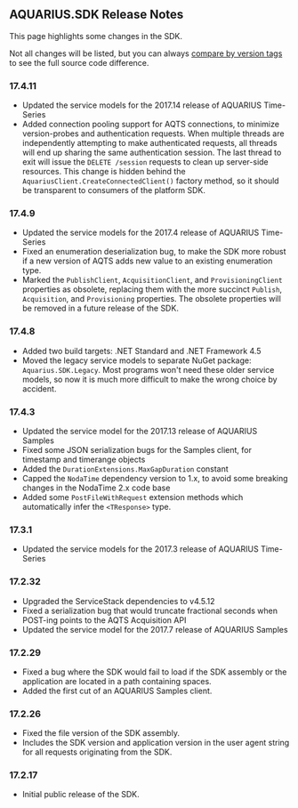 ## AQUARIUS.SDK Release Notes

This page highlights some changes in the SDK.

Not all changes will be listed, but you can always [compare by version tags](https://github.com/AquaticInformatics/aquarius-sdk-net/compare/v17.2.21...v17.2.25) to see the full source code difference.

### 17.4.11
- Updated the service models for the 2017.14 release of AQUARIUS Time-Series
- Added connection pooling support for AQTS connections, to minimize version-probes and authentication requests. When multiple threads are independently attempting to make authenticated requests, all threads will end up sharing the same authentication session. The last thread to exit will issue the `DELETE /session` requests to clean up server-side resources. This change is hidden behind the `AquariusClient.CreateConnectedClient()` factory method, so it should be transparent to consumers of the platform SDK.

### 17.4.9
- Updated the service models for the 2017.4 release of AQUARIUS Time-Series
- Fixed an enumeration deserialization bug, to make the SDK more robust if a new version of AQTS adds new value to an existing enumeration type.
- Marked the `PublishClient`, `AcquisitionClient`, and `ProvisioningClient` properties as obsolete, replacing them with the more succinct `Publish`, `Acquisition`, and `Provisioning` properties. The obsolete properties will be removed in a future release of the SDK.

### 17.4.8
- Added two build targets: .NET Standard and .NET Framework 4.5
- Moved the legacy service models to separate NuGet package: `Aquarius.SDK.Legacy`. Most programs won't need these older service models, so now it is much more difficult to make the wrong choice by accident.

### 17.4.3
- Updated the service model for the 2017.13 release of AQUARIUS Samples
- Fixed some JSON serialization bugs for the Samples client, for timestamp and timerange objects
- Added the `DurationExtensions.MaxGapDuration` constant
- Capped the `NodaTime` dependency version to 1.x, to avoid some breaking changes in the NodaTime 2.x code base
- Added some `PostFileWithRequest` extension methods which automatically infer the `<TResponse>` type.

### 17.3.1
- Updated the service models for the 2017.3 release of AQUARIUS Time-Series

### 17.2.32

- Upgraded the ServiceStack dependencies to v4.5.12
- Fixed a serialization bug that would truncate fractional seconds when POST-ing points to the AQTS Acquisition API
- Updated the service model for the 2017.7 release of AQUARIUS Samples

### 17.2.29

- Fixed a bug where the SDK would fail to load if the SDK assembly or the application are located in a path containing spaces.
- Added the first cut of an AQUARIUS Samples client.
 
### 17.2.26

- Fixed the file version of the SDK assembly.
- Includes the SDK version and application version in the user agent string for all requests originating from the SDK.

### 17.2.17

- Initial public release of the SDK.
